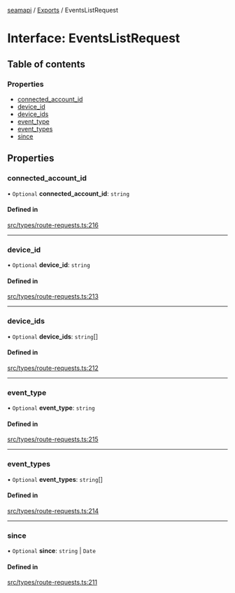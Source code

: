 [seamapi](../README.md) / [Exports](../modules.md) / EventsListRequest

# Interface: EventsListRequest

## Table of contents

### Properties

- [connected\_account\_id](EventsListRequest.md#connected_account_id)
- [device\_id](EventsListRequest.md#device_id)
- [device\_ids](EventsListRequest.md#device_ids)
- [event\_type](EventsListRequest.md#event_type)
- [event\_types](EventsListRequest.md#event_types)
- [since](EventsListRequest.md#since)

## Properties

### connected\_account\_id

• `Optional` **connected\_account\_id**: `string`

#### Defined in

[src/types/route-requests.ts:216](https://github.com/seamapi/javascript-legacy/blob/main/src/types/route-requests.ts#L216)

___

### device\_id

• `Optional` **device\_id**: `string`

#### Defined in

[src/types/route-requests.ts:213](https://github.com/seamapi/javascript-legacy/blob/main/src/types/route-requests.ts#L213)

___

### device\_ids

• `Optional` **device\_ids**: `string`[]

#### Defined in

[src/types/route-requests.ts:212](https://github.com/seamapi/javascript-legacy/blob/main/src/types/route-requests.ts#L212)

___

### event\_type

• `Optional` **event\_type**: `string`

#### Defined in

[src/types/route-requests.ts:215](https://github.com/seamapi/javascript-legacy/blob/main/src/types/route-requests.ts#L215)

___

### event\_types

• `Optional` **event\_types**: `string`[]

#### Defined in

[src/types/route-requests.ts:214](https://github.com/seamapi/javascript-legacy/blob/main/src/types/route-requests.ts#L214)

___

### since

• `Optional` **since**: `string` \| `Date`

#### Defined in

[src/types/route-requests.ts:211](https://github.com/seamapi/javascript-legacy/blob/main/src/types/route-requests.ts#L211)
